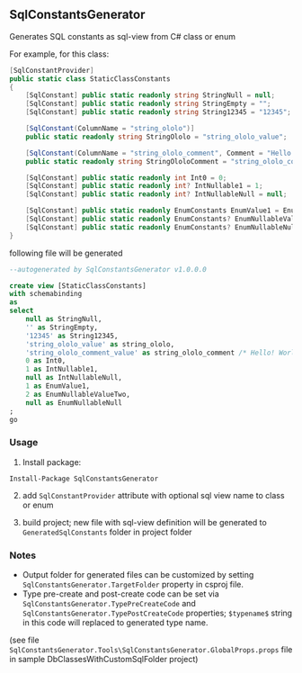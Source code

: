 ## SqlConstantsGenerator
Generates SQL constants as sql-view from C# class or enum

For example, for this class:

```csharp
[SqlConstantProvider]
public static class StaticClassConstants
{
	[SqlConstant] public static readonly string StringNull = null;
	[SqlConstant] public static readonly string StringEmpty = "";
	[SqlConstant] public static readonly string String12345 = "12345";

	[SqlConstant(ColumnName = "string_ololo")]
	public static readonly string StringOlolo = "string_ololo_value";

	[SqlConstant(ColumnName = "string_ololo_comment", Comment = "Hello! World!")]
	public static readonly string StringOloloComment = "string_ololo_comment_value";

	[SqlConstant] public static readonly int Int0 = 0;
	[SqlConstant] public static readonly int? IntNullable1 = 1;
	[SqlConstant] public static readonly int? IntNullableNull = null;

	[SqlConstant] public static readonly EnumConstants EnumValue1 = EnumConstants.Value1;
	[SqlConstant] public static readonly EnumConstants? EnumNullableValueTwo = EnumConstants.ValueTwo;
	[SqlConstant] public static readonly EnumConstants? EnumNullableNull = null;
}
```

following file will be generated

```sql
--autogenerated by SqlConstantsGenerator v1.0.0.0

create view [StaticClassConstants]
with schemabinding
as
select
	null as StringNull,
	'' as StringEmpty,
	'12345' as String12345,
	'string_ololo_value' as string_ololo,
	'string_ololo_comment_value' as string_ololo_comment /* Hello! World! */,
	0 as Int0,
	1 as IntNullable1,
	null as IntNullableNull,
	1 as EnumValue1,
	2 as EnumNullableValueTwo,
	null as EnumNullableNull
;
go
```
### Usage
1. Install package:
```
Install-Package SqlConstantsGenerator
```
2. add `SqlConstantProvider` attribute with optional sql view name to class or enum

3. build project; new file with sql-view definition will be generated to `GeneratedSqlConstants` folder in project folder

### Notes

* Output folder for generated files can be customized by setting `SqlConstantsGenerator.TargetFolder` property in csproj file.
* Type pre-create and post-create code can be set via `SqlConstantsGenerator.TypePreCreateCode` and `SqlConstantsGenerator.TypePostCreateCode` properties; 
  `$typename$` string in this code will replaced to generated type name.

(see file `SqlConstantsGenerator.Tools\SqlConstantsGenerator.GlobalProps.props` file in sample DbClassesWithCustomSqlFolder project)
